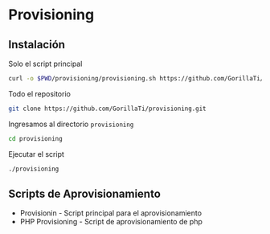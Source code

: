 # Provisioning

## Instalación

Solo el script principal

```bash
curl -o $PWD/provisioning/provisioning.sh https://github.com/GorillaTi/Provisioning/raw/main/provisioning.sh 
```

Todo el repositorio

```bash
git clone https://github.com/GorillaTi/provisioning.git
```

Ingresamos al directorio `provisioning` 

```bash
cd provisioning
```

Ejecutar el script

```bash
./provisioning
```



## Scripts de Aprovisionamiento

- Provisionin - Script principal para el aprovisionamiento
- PHP Provisioning - Script de aprovisionamiento de  php
